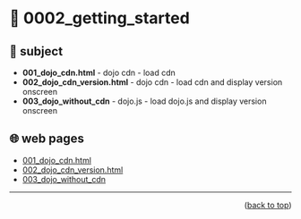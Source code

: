 <a name="topage"></a>

# 🔌 0002_getting_started

## 📜 subject
* **001_dojo_cdn.html** - dojo cdn - load cdn
* **002_dojo_cdn_version.html** - dojo cdn - load cdn and display version onscreen
* **003_dojo_without_cdn** - dojo.js - load dojo.js and display version onscreen


## 🌐 web pages
* [001_dojo_cdn.html](https://koskasmail.github.io/dojotoolkit/050.programming/003.workspace/0001_getting_started/001_dojo_cdn.html)
* [002_dojo_cdn_version.html](https://koskasmail.github.io/dojotoolkit/050.programming/003.workspace/0001_getting_started/002_dojo_cdn_version.html)
* [003_dojo_without_cdn](https://koskasmail.github.io/dojotoolkit/050.programming/003.workspace/0001_getting_started/003_dojo_without_cdn.html)

---

<p align="right">(<a href="#topage">back to top</a>)</p>
<br/>
<br/>


